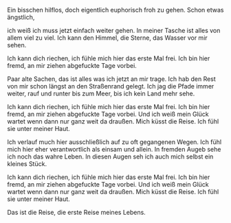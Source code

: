 Ein bisschen hilflos,
doch eigentlich euphorisch froh zu gehen.
Schon etwas ängstlich,

ich weiß ich muss jetzt einfach weiter gehen.
In meiner Tasche ist alles
von allem viel zu viel.
Ich kann den Himmel, die Sterne, das Wasser vor mir sehen.

Ich kann dich riechen,
ich fühle mich hier das erste Mal frei.
Ich bin hier fremd,
an mir ziehen abgefuckte Tage vorbei.

Paar alte Sachen, das ist alles was ich jetzt an mir trage.
Ich hab den Rest von mir schon längst an den Straßenrand gelegt.
Ich jag die Pfade immer weiter,
rauf und runter bis zum Meer,
bis ich kein Land mehr sehe.

Ich kann dich riechen,
ich fühle mich hier das erste Mal frei.
Ich bin hier fremd,
an mir ziehen abgefuckte Tage vorbei.
Und ich weiß mein Glück wartet wenn dann nur ganz weit da draußen.
Mich küsst die Reise.
Ich fühl sie unter meiner Haut.

Ich verlauf much hier ausschließlich auf zu oft gegangenen Wegen.
Ich fühl mich hier eher verantwortlich als einsam und allein.
In fremden Augeb sehe ich noch das wahre Leben.
In diesen Augen seh ich auch mich selbst ein kleines Stück.

Ich kann dich riechen,
ich fühle mich hier das erste Mal frei.
Ich bin hier fremd,
an mir ziehen abgefuckte Tage vorbei.
Und ich weiß mein Glück wartet wenn dann nur ganz weit da draußen.
Mich küsst die Reise.
Ich fühl sie unter meiner Haut.

Das ist die Reise,
die erste Reise meines Lebens.
